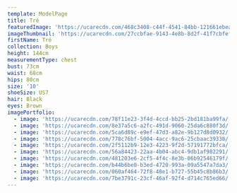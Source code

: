 ```yaml
---
template: ModelPage
title: Tré
featuredImage: 'https://ucarecdn.com/468c3408-c44f-4541-84bb-121661ebea2e/'
imageThumbnail: 'https://ucarecdn.com/27ccbfae-9143-4e8b-8d2f-41f7cbfefe1b/'
firstName: Tré
collection: Boys
height: 144cm
measurementType: chest
bust: 73cm
waist: 68cm
hips: 80cm
size: '10'
shoeSize: US7
hair: Black
eyes: Brown
imagePortfolio:
  - image: 'https://ucarecdn.com/78f11e23-3f4d-4ccd-bb25-2bd181ba99fa/'
  - image: 'https://ucarecdn.com/8e37a5c6-a2fc-491d-9060-25da6c880f3d/'
  - image: 'https://ucarecdn.com/5ca6d89c-e9ef-47d3-a82e-9b127d8d0932/'
  - image: 'https://ucarecdn.com/778c76bf-5004-4acc-9ac6-25cbaac39338/'
  - image: 'https://ucarecdn.com/2f5112b9-12e3-4223-9f2d-57191772bfca/'
  - image: 'https://ucarecdn.com/56a84423-22aa-4b04-abc4-9db1af982291/'
  - image: 'https://ucarecdn.com/481203e6-2cf5-4f4c-8e3b-06b92546179f/'
  - image: 'https://ucarecdn.com/b44b6be0-b3ed-4720-993a-09a5547a7da3/'
  - image: 'https://ucarecdn.com/060af464-72f8-48e1-b727-55b45c8b86b3/'
  - image: 'https://ucarecdn.com/7be3791c-23cf-46af-92f4-d714c765ed66/'
---
```


